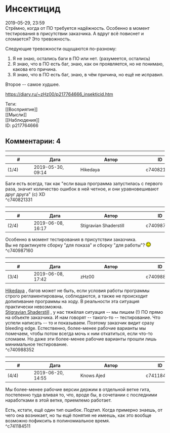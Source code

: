 Инсектицид
==========

  
2019-05-29, 23:59  
 Стрёмно, когда от ПО требуется надёжность. Особенно в момент тестирования в присутствии заказчика. А вдруг всё повиснет и сломается? Это тревожность.   
   
 Следующие тревожности ощущаются по-разному:   
 1. Я не знаю, остались баги в ПО или нет. (разумеется, остались)   
 2. Я знаю, что в ПО есть баг, знаю, как он проявляется, но не понимаю, какова его причина.   
 3. Я знаю, что в ПО есть баг, знаю, в чём причина, но ещё не исправил.   
   
 Второе -- самое худшее.   
  
<https://diary.ru/~zHz00/p217764666_insekticid.htm>  
  
Теги:  
[[Восприятие]]  
[[Мысли]]  
[[Наблюдения]]  
ID: p217764666  


Комментарии: 4
--------------

  


---



|         #         |              Дата              |                     Автор                     |           ID           |
| --- | --- | --- | --- |
| (1/4) | 2019-05-30, 09:14 | Hikedaya | c740821331 |

  
 Баги есть всегда, так как "если ваша программа запустилась с первого раза, значит количество ошибок в ней четное, и они уравновешивают друг друга" (c) XD   
 ^c740821331

---



|         #         |              Дата              |                     Автор                     |           ID           |
| --- | --- | --- | --- |
| (2/4) | 2019-06-08, 16:17 | Stigravian Shaderstill | c740987160 |

  
  Особенно в момент тестирования в присутствии заказчика.    
 Вы не практикуете сборку "для показа" и сборку "для работы"? ![:)](pics/3.gif)   
 ^c740987160

---



|         #         |              Дата              |                     Автор                     |           ID           |
| --- | --- | --- | --- |
| (3/4) | 2019-06-08, 17:42 | zHz00 | c740988352 |

  
  [Hikedaya](http://hikedaya.diary.ru "Записная книжка")  , багов может не быть, если условия работы программы строго регламентированы, соблюдаются, а также не происходит допиливание программы на ходу. В реальности эта ситуация практически невозможна.   
  [Stigravian Shaderstill](http://stigravian.diary.ru "Science, Death, Rock-n-Roll")  , у нас тяжёлая ситуация -- мы пишем (!) ПО прямо на объекте заказчика. И нам говорят -- такого-то -- тестирование. Что успели написать -- то и показываем. Поэтому заказчик видит сразу bleeding edge. Естественно, более-менее рабочие варианты мы помечаем, чтобы потом всегда мочь к ним откатиться, если что-то сломаем. Но даже эти более-менее рабочие варианты прошли лишь минимальное тестирование.   
 ^c740988352

---



|         #         |              Дата              |                     Автор                     |           ID           |
| --- | --- | --- | --- |
| (4/4) | 2019-06-20, 14:55 | Knows Ajed | c741184511 |

  
 Мы более-менее рабочие версии держим в отдельной ветке гита, постепенно туда вливая то, что, вроде бы, в сочетании с последними наработками в этой ветке, приемлемо работает.   
   
 Есть, кстати, ещё один тип ошибок. Подтип. Когда примерно знаешь, от чего она возникает, но ты ещё понятия не имеешь, как это вообще возможно пофиксить в полиномиальное время.   
 ^c741184511